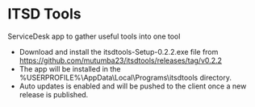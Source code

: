 # ITSD Tools
ServiceDesk app to gather useful tools into one tool

* Download and install the itsdtools-Setup-0.2.2.exe file from https://github.com/mutumba23/itsdtools/releases/tag/v0.2.2
* The app will be installed in the %USERPROFILE%\AppData\Local\Programs\itsdtools directory.
* Auto updates is enabled and will be pushed to the client once a new release is published.
